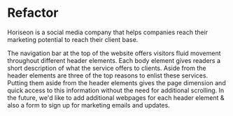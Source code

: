 # Refactor 

Horiseon is a social media company that helps companies reach their marketing potential to reach their client base. 

The navigation bar at the top of the website offers visitors fluid movement throughout different header elements. Each body element gives readers a short description of what the service offers to clients. Aside from the header elements are three of the top reasons to enlist these services. Putting them aside from the header elements gives the page dimension and quick access to this information without the need for additional scrolling. In the future, we'd like to add additional webpages for each header element & also a form to sign up for marketing emails and updates. 